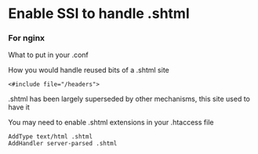# Enable SSI to handle .shtml

### For nginx

What to put in your .conf

<object data=".txt/nginx_shtml_conf.txt" width="450px" height="220px"></object>

How you would handle reused bits of a .shtml site

	<#include file="/headers">

.shtml has been largely superseded by other mechanisms, this site used to have it

You may need to enable .shtml extensions in your .htaccess file

	AddType text/html .shtml
	AddHandler server-parsed .shtml
